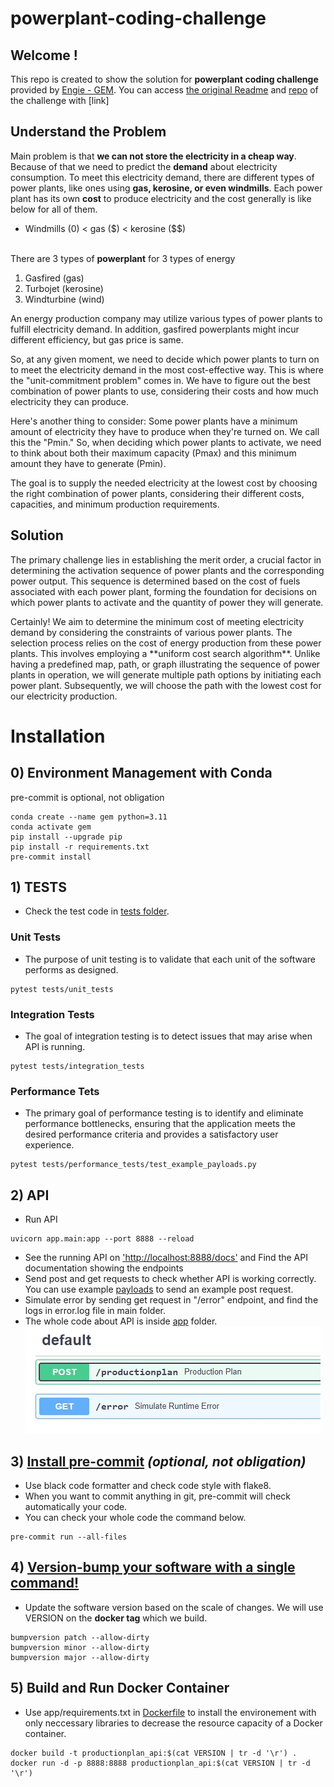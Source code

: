# powerplant-coding-challenge


## Welcome !

This repo is created to show the solution for **powerplant coding challenge** provided by [Engie - GEM](https://gems.engie.com/). You can access  [the original Readme](original_README.md) and [repo](https://github.com/gem-spaas/powerplant-coding-challenge) of the challenge with [link]

## Understand the Problem
Main problem is that **we can not store the electricity in a cheap way**. Because of that we need to predict the **demand** about electricity consumption. To meet this electricity demand, there are different types of power plants, like ones using **gas, kerosine, or even windmills**. Each power plant has its own **cost** to produce electricity and the cost generally is like below for all of them.
- Windmills (0) < gas (\$) < kerosine (\$$)

<br>There are 3 types of **powerplant** for 3 types of energy

1. Gasfired (gas)
2. Turbojet (kerosine)
3. Windturbine (wind)

<p>
An energy production company may utilize various types of power plants to fulfill electricity demand. In addition, gasfired powerplants might incur different efficiency, but gas price is same.
</p>

<p>
So, at any given moment, we need to decide which power plants to turn on to meet the electricity demand in the most cost-effective way. This is where the "unit-commitment problem" comes in. We have to figure out the best combination of power plants to use, considering their costs and how much electricity they can produce.
</p>

<p>
Here's another thing to consider: Some power plants have a minimum amount of electricity they have to produce when they're turned on. We call this the "Pmin." So, when deciding which power plants to activate, we need to think about both their maximum capacity (Pmax) and this minimum amount they have to generate (Pmin).
</p>

<p>
The goal is to supply the needed electricity at the lowest cost by choosing the right combination of power plants, considering their different costs, capacities, and minimum production requirements.
</p>

## Solution
<p>The primary challenge lies in establishing the merit order, a crucial factor in determining the activation sequence of power plants and the corresponding power output. This sequence is determined based on the cost of fuels associated with each power plant, forming the foundation for decisions on which power plants to activate and the quantity of power they will generate.<p>

<p>Certainly! We aim to determine the minimum cost of meeting electricity demand by considering the constraints of various power plants. The selection process relies on the cost of energy production from these power plants. This involves employing a **uniform cost search algorithm**. Unlike having a predefined map, path, or graph illustrating the sequence of power plants in operation, we will generate multiple path options by initiating each power plant. Subsequently, we will choose the path with the lowest cost for our electricity production.</p>


# Installation

## 0) Environment Management with Conda
pre-commit is optional, not obligation
```
conda create --name gem python=3.11
conda activate gem
pip install --upgrade pip
pip install -r requirements.txt
pre-commit install
```

## 1) TESTS
- Check the test code in [tests folder](tests/).
### Unit Tests
- The purpose of unit testing is to validate that each unit of the software performs as designed.
```
pytest tests/unit_tests
```
### Integration Tests
- The goal of integration testing is to detect issues that may arise when API is running.
```
pytest tests/integration_tests
```
### Performance Tets
- The primary goal of performance testing is to identify and eliminate performance bottlenecks, ensuring that the application meets the desired performance criteria and provides a satisfactory user experience.
```
pytest tests/performance_tests/test_example_payloads.py
```

## 2) API
- Run API
```
uvicorn app.main:app --port 8888 --reload
```
- See the running API on ['http://localhost:8888/docs'](http://localhost:8888/docs) and Find the API documentation showing the endpoints
- Send post and get requests to check whether API is working correctly. You can use example [payloads](example_payloads) to send an example post request.
- Simulate error by sending get request in "/error" endpoint, and find the logs in error.log file in main folder.
- The whole code about API is inside [app](app/) folder.
![](docs/APIendpoints.jpg)

## 3) [Install pre-commit](https://pre-commit.com/) *(optional, not obligation)*
- Use black code formatter and check code style with flake8.
- When you want to commit anything in git, pre-commit will check automatically your code.
- You can check your whole code the command below.
```
pre-commit run --all-files
```

## 4) [Version-bump your software with a single command!](https://pypi.org/project/bumpversion/)
- Update the software version based on the scale of changes. We will use VERSION on the **docker tag** which we build.
```
bumpversion patch --allow-dirty
bumpversion minor --allow-dirty
bumpversion major --allow-dirty
```

## 5) Build  and Run Docker Container
- Use app/requirements.txt in [Dockerfile](Dockerfile) to install the environement with only neccessary libraries to decrease the resource capacity of a Docker container.
```
docker build -t productionplan_api:$(cat VERSION | tr -d '\r') .
docker run -d -p 8888:8888 productionplan_api:$(cat VERSION | tr -d '\r')
```

